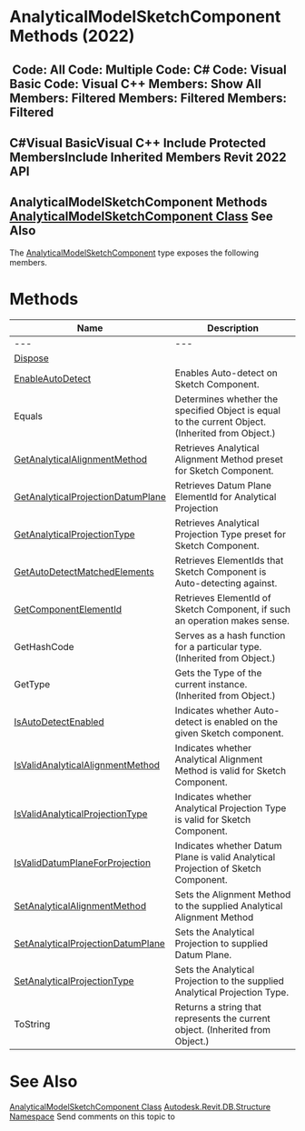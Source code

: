 # AnalyticalModelSketchComponent Methods (2022)

﻿
 Code: All Code: Multiple Code: C# Code: Visual Basic Code: Visual C++  Members: Show All Members: Filtered Members: Filtered Members: Filtered   
---  
C#Visual BasicVisual C++
Include Protected MembersInclude Inherited Members
Revit 2022 API  
---  
AnalyticalModelSketchComponent Methods  
[AnalyticalModelSketchComponent Class](f73ce380-46d4-2bfa-84b2-33e67ea77afd.md "AnalyticalModelSketchComponent Class") See Also  
---  
The [AnalyticalModelSketchComponent](f73ce380-46d4-2bfa-84b2-33e67ea77afd.md "AnalyticalModelSketchComponent Class") type exposes the following members.
# Methods
| Name | Description |
| --- | --- |
| --- | --- | --- |
| [Dispose](76477ce7-02a3-41df-c055-195aecea5e37.md "Dispose Method") |
| [EnableAutoDetect](89abc1dc-7409-fb42-ec34-6984af36c0bf.md "EnableAutoDetect Method") | Enables Auto-detect on Sketch Component. |
| Equals | Determines whether the specified Object is equal to the current Object. (Inherited from Object.) |
| [GetAnalyticalAlignmentMethod](53e177e3-0388-a526-a083-4d3010b9c6c5.md "GetAnalyticalAlignmentMethod Method") | Retrieves Analytical Alignment Method preset for Sketch Component. |
| [GetAnalyticalProjectionDatumPlane](67f09d1e-965f-b4d3-d658-63a0907e45f9.md "GetAnalyticalProjectionDatumPlane Method") | Retrieves Datum Plane ElementId for Analytical Projection |
| [GetAnalyticalProjectionType](06f7dcb8-dc6c-d627-2aeb-e851d77b1c2b.md "GetAnalyticalProjectionType Method") | Retrieves Analytical Projection Type preset for Sketch Component. |
| [GetAutoDetectMatchedElements](7720df79-84cb-c1e0-308c-06b8c1e378b7.md "GetAutoDetectMatchedElements Method") | Retrieves ElementIds that Sketch Component is Auto-detecting against. |
| [GetComponentElementId](8ab9f6ca-1029-71e7-a4d2-998a3293c8ed.md "GetComponentElementId Method") | Retrieves ElementId of Sketch Component, if such an operation makes sense. |
| GetHashCode | Serves as a hash function for a particular type.  (Inherited from Object.) |
| GetType | Gets the Type of the current instance. (Inherited from Object.) |
| [IsAutoDetectEnabled](6d23915e-119f-740a-3ab2-d207ca3a88bf.md "IsAutoDetectEnabled Method") | Indicates whether Auto-detect is enabled on the given Sketch component. |
| [IsValidAnalyticalAlignmentMethod](886597d7-5421-e258-16e0-2986fd3b03ab.md "IsValidAnalyticalAlignmentMethod Method") | Indicates whether Analytical Alignment Method is valid for Sketch Component. |
| [IsValidAnalyticalProjectionType](0649972f-dccf-a91e-7b6a-1bb1d6c9557c.md "IsValidAnalyticalProjectionType Method") | Indicates whether Analytical Projection Type is valid for Sketch Component. |
| [IsValidDatumPlaneForProjection](f7755b1a-e8b6-055d-b264-b41691c0c463.md "IsValidDatumPlaneForProjection Method") | Indicates whether Datum Plane is valid Analytical Projection of Sketch Component. |
| [SetAnalyticalAlignmentMethod](8686d768-4e9b-73e4-04e7-b81cc8baff8d.md "SetAnalyticalAlignmentMethod Method") | Sets the Alignment Method to the supplied Analytical Alignment Method |
| [SetAnalyticalProjectionDatumPlane](0967e3b1-7efb-e61b-2098-d76ffde337f6.md "SetAnalyticalProjectionDatumPlane Method") | Sets the Analytical Projection to supplied Datum Plane. |
| [SetAnalyticalProjectionType](b2aea965-2b04-5830-fc9f-a83661268b6d.md "SetAnalyticalProjectionType Method") | Sets the Analytical Projection to the supplied Analytical Projection Type. |
| ToString | Returns a string that represents the current object. (Inherited from Object.) |

# See Also
[AnalyticalModelSketchComponent Class](f73ce380-46d4-2bfa-84b2-33e67ea77afd.md "AnalyticalModelSketchComponent Class")
[Autodesk.Revit.DB.Structure Namespace](d586b341-f687-9d90-e96d-255806b7d4fc.md "Autodesk.Revit.DB.Structure Namespace")
Send comments on this topic to 